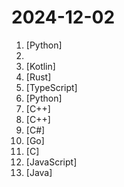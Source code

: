 # 2024-12-02

1. [](https://github.comundefined "分享 GitHub 上有趣、入门级的开源项目。Share interesting, entry-level open source projects on GitHub.") [Python]
2. [](https://github.comundefined "科技爱好者周刊，每周五发布") 
3. [](https://github.comundefined "DataBackup for Android 7.0+") [Kotlin]
4. [](https://github.comundefined "✨ Rust 版 ServerStatus 探针、威力加强版") [Rust]
5. [](https://github.comundefined "🌟 Wiki of OI / ICPC for everyone. （某大型游戏线上攻略，内含炫酷算术魔法）") [TypeScript]
6. [](https://github.comundefined "基于flet的一款windows桌面应用，实现了浏览图片、音乐、小说、漫画、各种资源的功能。") [Python]
7. [](https://github.comundefined "《明日方舟》小助手，全日常一键长草！| A one-click tool for the daily tasks of Arknights, supporting all clients.") [C++]
8. [](https://github.comundefined "Qt based cross-platform GUI proxy configuration manager (backend: sing-box)") [C++]
9. [](https://github.comundefined "Windows 云音乐歌词获取【网易云、QQ音乐】") [C#]
10. [](https://github.comundefined "🌩「自选优选 IP」测试 Cloudflare CDN 延迟和速度，获取最快 IP ！当然也支持其他 CDN / 网站 IP ~") [Go]
11. [](https://github.comundefined "Lean's LEDE source") [C]
12. [](https://github.comundefined "一个还算强大的Web思维导图。A relatively powerful web mind map.") [JavaScript]
13. [](https://github.comundefined "强大易用的开源建站工具。") [Java]
